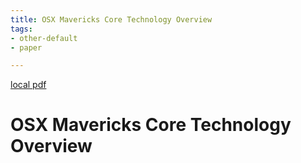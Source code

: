 ```yaml
---
title: OSX Mavericks Core Technology Overview
tags:
- other-default
- paper

---
```


[local pdf](../../../pdfs/OSX_Mavericks_Core_Technology_Overview.pdf)

# OSX Mavericks Core Technology Overview
